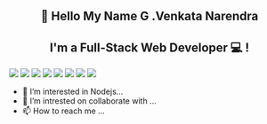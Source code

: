    <h2 align="center">
    👋  Hello My Name  G .Venkata Narendra
  </h2> 
  <h2 align="center">
    I'm a Full-Stack Web Developer 💻 !
   </h2> 
 
  <span>
    <img src="https://img.shields.io/badge/html5-%23E34F26.svg?style=for-the-badge&logo=html5&logoColor=white">
    <img src="https://img.shields.io/badge/css3-%231572B6.svg?style=for-the-badge&logo=css3&logoColor=white">
    <img src="https://img.shields.io/badge/javascript-%23323330.svg?style=for-the-badge&logo=javascript&logoColor=%23F7DF1E">
    <img src="https://img.shields.io/badge/bootstrap-%23563D7C.svg?style=for-the-badge&logo=bootstrap&logoColor=white">
    <img src="https://img.shields.io/badge/react-%2320232a.svg?style=for-the-badge&logo=react&logoColor=%2361DAFB">
    <img src="https://img.shields.io/badge/node.js-6DA55F?style=for-the-badge&logo=node.js&logoColor=white">
    <img src="https://img.shields.io/badge/express.js-%23404d59.svg?style=for-the-badge&logo=express&logoColor=%2361DAFB">
    <img src="https://img.shields.io/badge/MongoDB-%234ea94b.svg?style=for-the-badge&logo=mongodb&logoColor=white">
  </span>
 <ul align=”center”>
  <li>👀 I’m interested in Nodejs...</li>
  <li>💞️ I’m intrested on collaborate with ...</li>
  <li>📫 How to reach me ...</li>
 <ul>


<!---
GVenkat-136/GVenkat-136 is a ✨ special ✨ repository because its `README.md` (this file) appears on your GitHub profile.
You can click the Preview link to take a look at your changes.
--->
